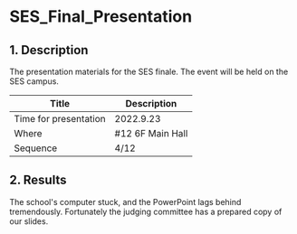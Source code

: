 # SES_Final_Presentation

## 1. Description

The presentation materials for the SES finale. The event will be held on the SES campus.



| Title                 | Description      |
| --------------------- | ---------------- |
| Time for presentation | 2022.9.23        |
| Where                 | #12 6F Main Hall |
| Sequence              | 4/12             |

## 2. Results

The school's computer stuck, and the PowerPoint lags behind tremendously. Fortunately the judging committee has a prepared copy of our slides.
